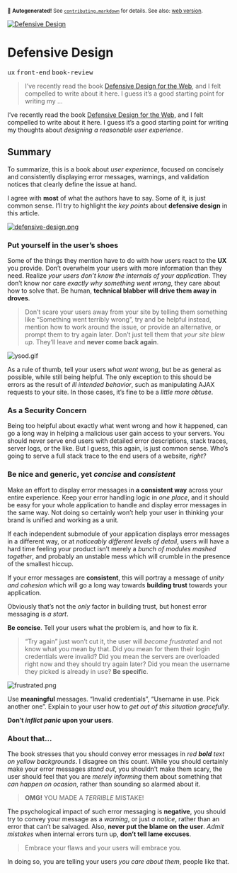 <sub>&#x1F6A8; <strong>Autogenerated!</strong> See <a href="https://github.com/ponyfoo/articles/tree/noindex/contributing.markdown"><code>contributing.markdown</code></a> for details. See also: <a href="https://ponyfoo.com/articles/defensive-design">web version</a>.</sub>

<a href="https://ponyfoo.com/articles/defensive-design"><div><img src="https://i.imgur.com/TbOls8D.jpg" alt="Defensive Design"></div></a>

<h1>Defensive Design</h1>

<p><kbd>ux</kbd> <kbd>front-end</kbd> <kbd>book-review</kbd></p>

<blockquote><p>I&#x2019;ve recently read the book <a href="http://amzn.to/2aoGDKr" target="_blank">Defensive Design for the Web</a>, and I felt compelled to write about it here. I guess it&#x2019;s a good starting point for writing my &#x2026;</p></blockquote>

<div><p>I&#x2019;ve recently read the book <a href="http://amzn.to/2aoGDKr" target="_blank">Defensive Design for the Web</a>, and I felt compelled to write about it here. I guess it&#x2019;s a good starting point for writing my thoughts about <em>designing a reasonable user experience</em>.</p></div>

<div></div>

<div><h2 id="summary">Summary</h2> <p>To summarize, this is a book about <em>user experience</em>, focused on concisely and consistently displaying error messages, warnings, and validation notices that clearly define the issue at hand.</p> <p>I agree with <strong>most</strong> of what the authors have to say. Some of it, is just common sense. I&#x2019;ll try to highlight the <em>key points</em> about <strong>defensive design</strong> in this article.</p></div>

<div><p><a href="http://amzn.to/2aoGDKr" target="_blank" aria-label="Defensive Design for the Web"><img alt="defensive-design.png" class="" src="https://i.imgur.com/JxkQ02e.png"></a></p> <h3 id="put-yourself-in-the-user-s-shoes">Put yourself in the user&#x2019;s shoes</h3> <p>Some of the things they mention have to do with how users react to the <strong>UX</strong> you provide. Don&#x2019;t overwhelm your users with more information than they need. Realize <em>your users don&#x2019;t know the internals of your application</em>. They don&#x2019;t know nor care <em>exactly why something went wrong</em>, they care about how to solve that. Be human, <strong>technical blabber will drive them away in droves</strong>.</p> <blockquote> <p>Don&#x2019;t scare your users away from your site by telling them something like &#x201C;Something went terribly wrong&#x201D;, try and be helpful instead, mention how to work around the issue, or provide an alternative, or prompt them to try again later. Don&#x2019;t just tell them that <em>your site blew up</em>. They&#x2019;ll leave and <strong>never come back again</strong>.</p> </blockquote> <p><img alt="ysod.gif" title="ASP.NET Yellow Screen of Death" class="" src="https://i.imgur.com/CGA63nm.gif"></p> <p>As a rule of thumb, tell your users <em>what went wrong</em>, but be as general as possible, while still being helpful. The only exception to this should be errors as the result of <em>ill intended behavior</em>, such as manipulating AJAX requests to your site. In those cases, it&#x2019;s fine to be a <em>little more obtuse</em>.</p> <h3 id="as-a-security-concern">As a Security Concern</h3> <p>Being too helpful about exactly what went wrong and how it happened, can go a long way in helping a malicious user gain access to your servers. You should never serve end users with detailed error descriptions, stack traces, server logs, or the like. But I guess, this again, is just common sense. Who&#x2019;s going to serve a full stack trace to the end users of a website, <em>right?</em></p> <h3 id="be-nice-and-generic-yet-concise-and-consistent">Be nice and generic, yet <em>concise</em> and <em>consistent</em></h3> <p>Make an effort to display error messages in <strong>a consistent way</strong> across your entire experience. Keep your error handling logic in <em>one place</em>, and it should be easy for your whole application to handle and display error messages in the same way. Not doing so certainly won&#x2019;t help your user in thinking your brand is unified and working as a unit.</p> <p>If each independent submodule of your application displays error messages in a different way, or at <em>noticeably different levels of detail</em>, users will have a hard time feeling your product isn&#x2019;t merely a <em>bunch of modules mashed together</em>, and probably an unstable mess which will crumble in the presence of the smallest hiccup.</p> <p>If your error messages are <strong>consistent</strong>, this will portray a message of <em>unity and cohesion</em> which will go a long way towards <strong>building trust</strong> towards your application.</p> <p>Obviously that&#x2019;s not the <em>only</em> factor in building trust, but honest error messaging is <em>a start</em>.</p> <p><strong>Be concise</strong>. Tell your users what the problem is, and how to fix it.</p> <blockquote> <p>&#x201C;Try again&#x201D; just won&#x2019;t cut it, the user will <em>become frustrated</em> and not know what you mean by that. Did you mean for them their login credentials were invalid? Did you mean the servers are overloaded right now and they should try again later? Did you mean the username they picked is already in use? <strong>Be specific</strong>.</p> </blockquote> <p><img alt="frustrated.png" title="Don&apos;t frustrate your users" class="" src="https://i.imgur.com/CQVskxL.png"></p> <p>Use <strong>meaningful</strong> messages. &#x201C;Invalid credentials&#x201D;, &#x201C;Username in use. Pick another one&#x201D;. Explain to your user how to <em>get out of this situation gracefully</em>.</p> <p><strong>Don&#x2019;t <em>inflict panic</em> upon your users</strong>.</p> <h3 id="about-that">About that&#x2026;</h3> <p>The book stresses that you should convey error messages in <em>red <strong>bold</strong> text on yellow backgrounds</em>. I disagree on this count. While you should certainly make your error messages <em>stand out</em>, you shouldn&#x2019;t make them scary, the user should feel that you are <em>merely informing</em> them about something that <em>can happen on ocasion</em>, rather than sounding so alarmed about it.</p> <blockquote> <p><strong>OMG!</strong> YOU MADE A <em>TERRIBLE</em> MISTAKE!</p> </blockquote> <p>The psychological impact of such error messaging is <strong>negative</strong>, you should try to convey your message as a <em>warning</em>, or just <em>a notice</em>, rather than an error that can&#x2019;t be salvaged. Also, <strong>never put the blame on the user</strong>. <em>Admit mistakes</em> when internal errors turn up, <strong>don&#x2019;t tell lame excuses</strong>.</p> <blockquote> <p>Embrace your flaws and your users will embrace you.</p> </blockquote> <p>In doing so, you are telling your users <em>you care about them</em>, people like that.</p></div>
